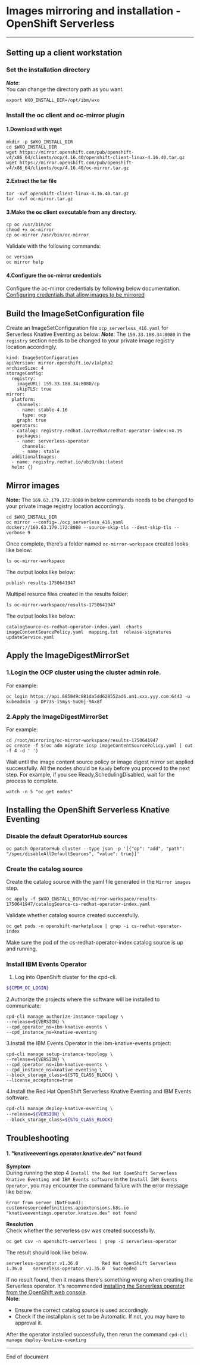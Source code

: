 # Images mirroring and installation - OpenShift Serverless


---

## Setting up a client workstation

### Set the installation directory

***Note***:
<br>
You can change the directory path as you want.

```
export WXO_INSTALL_DIR=/opt/ibm/wxo
```
### Install the oc client and oc-mirror plugin

#### 1.Download with wget

```
mkdir -p $WXO_INSTALL_DIR
cd $WXO_INSTALL_DIR
wget https://mirror.openshift.com/pub/openshift-v4/x86_64/clients/ocp/4.16.40/openshift-client-linux-4.16.40.tar.gz
wget https://mirror.openshift.com/pub/openshift-v4/x86_64/clients/ocp/4.16.40/oc-mirror.tar.gz

```

#### 2.Extract the tar file

```
tar -xvf openshift-client-linux-4.16.40.tar.gz
tar -xvf oc-mirror.tar.gz
```

#### 3.Make the oc client executable from any directory.

```
cp oc /usr/bin/oc
chmod +x oc-mirror
cp oc-mirror /usr/bin/oc-mirror
```

Validate with the following commands:
```
oc version
oc mirror help
```

#### 4.Configure the oc-mirror credentials
Configure the oc-mirror credentials by following below documentation.
[Configuring credentials that allow images to be mirrored](https://docs.redhat.com/en/documentation/openshift_container_platform/4.16/html/disconnected_installation_mirroring/installing-mirroring-disconnected?_gl=1*1w781l1*_ga*Nzg0NTU2NDczLjE3NTM0MDU0Nzc.*_ga_FYECCCS21D*czE3NTM3NDM3MjQkbzExJGcxJHQxNzUzNzQ2MzM1JGo0NCRsMCRoMA..#installation-adding-registry-pull-secret_installing-mirroring-disconnected)

## Build the ImageSetConfiguration file 

Create an ImageSetConfiguration file `ocp_serverless_416.yaml` for Serverless Knative Eventing as below:
***Note***: The `159.33.188.34:8080` in the `registry` section needs to be changed to your private image registry location accordingly.

```
kind: ImageSetConfiguration
apiVersion: mirror.openshift.io/v1alpha2
archiveSize: 4                                                      
storageConfig:                                                      
  registry:
    imageURL: 159.33.188.34:8080/cp               
    skipTLS: true
mirror:
  platform:
    channels:
    - name: stable-4.16                                           
      type: ocp
    graph: true                                                     
  operators:
  - catalog: registry.redhat.io/redhat/redhat-operator-index:v4.16
    packages:
    - name: serverless-operator                                     
      channels:
      - name: stable                                        
  additionalImages:
  - name: registry.redhat.io/ubi9/ubi:latest                        
  helm: {}
```

## Mirror images

**Note:** The `169.63.179.172:8080` in below commands needs to be changed to your private image registry location accordingly.

```
cd $WXO_INSTALL_DIR
oc mirror --config=./ocp_serverless_416.yaml docker://169.63.179.172:8080 --source-skip-tls --dest-skip-tls --verbose 9
```
Once complete, there’s a folder named `oc-mirror-workspace` created looks like below:

```
ls oc-mirror-workspace
```

The output looks like below:

```
publish results-1750641947
```

Multipel resurce files created in the results folder:
```
ls oc-mirror-workspace/results-1750641947
```

The output looks like below:
```
catalogSource-cs-redhat-operator-index.yaml  charts  imageContentSourcePolicy.yaml  mapping.txt  release-signatures  updateService.yaml
```


## Apply the ImageDigestMirrorSet
### 1.Login the OCP cluster using the cluster admin role.
For example:
```
oc login https://api.685849c881da5dd628552ad6.am1.xxx.yyy.com:6443 -u kubeadmin -p DP73S-iSmys-SuQ6j-9Ax8f
```

### 2.Apply the ImageDigestMirrorSet
For example:
```
cd /root/mirroring/oc-mirror-workspace/results-1750641947
oc create -f $(oc adm migrate icsp imageContentSourcePolicy.yaml | cut -f 4 -d ' ')
```

Wait until the image content source policy or image digest mirror set applied successfully.
All the nodes should be `Ready` before you proceed to the next step. For example, if you see Ready,SchedulingDisabled, wait for the process to complete.

```
watch -n 5 "oc get nodes"
```
## Installing the OpenShift Serverless Knative Eventing

### Disable the default OperatorHub sources
```
oc patch OperatorHub cluster --type json -p '[{"op": "add", "path": "/spec/disableAllDefaultSources", "value": true}]'
```

### Create the catalog source
Create the catalog source with the yaml file generated in the `Mirror images` step.
```
oc apply -f $WXO_INSTALL_DIR/oc-mirror-workspace/results-1750641947/catalogSource-cs-redhat-operator-index.yaml
```

Validate whether catalog source created successfully.
```
oc get pods -n openshift-marketplace | grep -i cs-redhat-operator-index
```
Make sure the pod of the cs-redhat-operator-index catalog source is up and running.

### Install IBM Events Operator

1. Log into OpenShift cluster for the cpd-cli.

```bash
${CPDM_OC_LOGIN}
```
2.Authorize the projects where the software will be installed to communicate:
```
cpd-cli manage authorize-instance-topology \
--release=${VERSION} \
--cpd_operator_ns=ibm-knative-events \
--cpd_instance_ns=knative-eventing
```
3.Install the IBM Events Operator in the ibm-knative-events project:
```
cpd-cli manage setup-instance-topology \
--release=${VERSION} \
--cpd_operator_ns=ibm-knative-events \
--cpd_instance_ns=knative-eventing \
--block_storage_class=${STG_CLASS_BLOCK} \
--license_acceptance=true
```

4.Install the Red Hat OpenShift Serverless Knative Eventing and IBM Events software.

```bash
cpd-cli manage deploy-knative-eventing \
--release=${VERSION} \
--block_storage_class=${STG_CLASS_BLOCK}
```

## Troubleshooting
#### 1. "knativeeventings.operator.knative.dev" not found
**Symptom**
<br>
During running the step 4 `Install the Red Hat OpenShift Serverless Knative Eventing and IBM Events software` in the `Install IBM Events Operator`, you may encounter the command failure with the error message like below.
```
Error from server (NotFound): customresourcedefinitions.apiextensions.k8s.io "knativeeventings.operator.knative.dev" not found
```
**Resolution**
<br>
Check whether the serverless csv was created successfully.

```
oc get csv -n openshift-serverless | grep -i serverless-operator
```

The result should look like below.

```
serverless-operator.v1.36.0         Red Hat OpenShift Serverless   1.36.0    serverless-operator.v1.35.0   Succeeded
```

If no result found, then it means there's something wrong when creating the Serverless operator. It's recommended [installing the Serverless operator from the OpenShift web console](https://docs.redhat.com/en/documentation/red_hat_openshift_serverless/1.35/html/installing_openshift_serverless/install-serverless-operator#serverless-install-web-console_install-serverless-operator).
<br>
**Note**:
<br>
- Ensure the correct catalog source is used accordingly.
- Check if the installplan is set to be Automatic. If not, you may have to approval it.

After the operator installed successfully, then rerun the command `cpd-cli manage deploy-knative-eventing`


---

End of document
